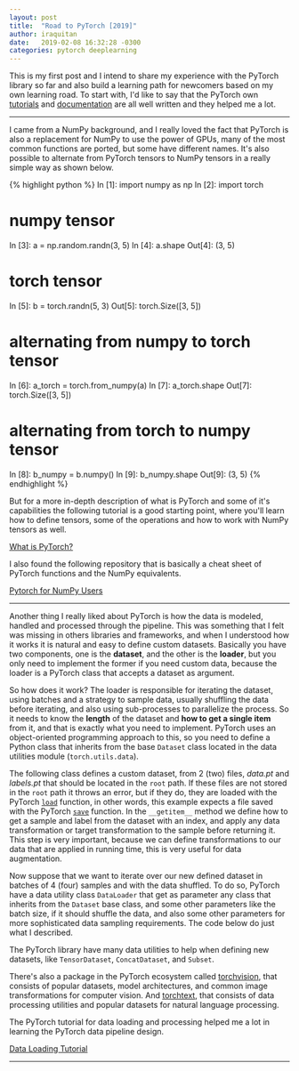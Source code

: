 ```yaml
---
layout: post
title:  "Road to PyTorch [2019]"
author: iraquitan
date:   2019-02-08 16:32:28 -0300
categories: pytorch deeplearning
---
```


This is my first post and I intend to share my experience with the PyTorch library so far and also build a learning path for newcomers based on my own learning road. To start with, I'd like to say that the PyTorch own [tutorials][pytorch-tuts] and [documentation][pytorch-docs] are all well written and they helped me a lot.

---

I came from a NumPy background, and I really loved the fact that PyTorch is also a replacement for NumPy to use the power of GPUs, many of the most common functions are ported, but some have different names. It's also possible to alternate from PyTorch tensors to NumPy tensors in a really simple way as shown below.

{% highlight python %}
In [1]: import numpy as np
In [2]: import torch
# numpy tensor
In [3]: a = np.random.randn(3, 5)
In [4]: a.shape
Out[4]: (3, 5)
# torch tensor
In [5]: b = torch.randn(5, 3)
Out[5]: torch.Size([3, 5])
# alternating from numpy to torch tensor
In [6]:  a_torch = torch.from_numpy(a)
In [7]: a_torch.shape
Out[7]: torch.Size([3, 5])
# alternating from torch to numpy tensor
In [8]: b_numpy = b.numpy()
In [9]: b_numpy.shape
Out[9]: (3, 5)
{% endhighlight %}

But for a more in-depth description of what is PyTorch and some of it's capabilities the following tutorial is a good starting point, where you'll learn how to define tensors, some of the operations and how to work with NumPy tensors as well.

[What is PyTorch?][what-is-pytorch]

I also found the following repository that is basically a cheat sheet of PyTorch functions and the NumPy equivalents.

[Pytorch for NumPy Users][pytorch-for-numpy-users]

---

Another thing I really liked about PyTorch is how the data is modeled, handled and processed through the pipeline. This was something that I felt was missing in others libraries and frameworks, and when I understood how it works it is natural and easy to define custom datasets. Basically you have two components, one is the **dataset**, and the other is the **loader**, but you only need to implement the former if you need custom data, because the loader is a PyTorch class that accepts a dataset as argument.

So how does it work? The loader is responsible for iterating the dataset, using batches and a strategy to sample data, usually shuffling the data before iterating, and also using sub-processes to parallelize the process. So it needs to know the **length** of the dataset and **how to get a single item** from it, and that is exactly what you need to implement. PyTorch uses an object-oriented programming approach to this, so you need to define a Python class that inherits from the base `Dataset` class located in the data utilities module (`torch.utils.data`).

The following class defines a custom dataset, from 2 (two) files, *data.pt* and *labels.pt* that should be located in the `root` path. If these files are not stored in the `root` path it throws an error, but if they do, they are loaded with the PyTorch [`load`](https://pytorch.org/docs/stable/torch.html#torch.load) function, in other words, this example expects a file saved with the PyTorch [`save`](https://pytorch.org/docs/stable/torch.html#torch.save) function. In the `__getitem__` method we define how to get a sample and label from the dataset with an index, and apply any data transformation or target transformation to the sample before returning it. This step is very important, because we can define transformations to our data that are applied in running time, this is very useful for data augmentation.

<script src="https://gist.github.com/iraquitan/552b212ae6b5cf27077edcc94bddc861.js"></script>

Now suppose that we want to iterate over our new defined dataset in batches of 4 (four) samples and with the data shuffled. To do so, PyTorch have a data utility class `DataLoader` that get as parameter any class that inherits from the `Dataset` base class, and some other parameters like the batch size, if it should shuffle the data, and also some other parameters for more sophisticated data sampling requirements. The code below do just what I described.

<script src="https://gist.github.com/iraquitan/342587a2d320b2980dba78a26ffd8076.js"></script>

The PyTorch library have many data utilities to help when defining new datasets, like `TensorDataset`, `ConcatDataset`, and `Subset`.

There's also a package in the PyTorch ecosystem called [torchvision][torchvision-docs], that consists of popular datasets, model architectures, and common image transformations for computer vision. And [torchtext][torchtext-docs], that consists of data processing utilities and popular datasets for natural language processing.

The PyTorch tutorial for data loading and processing helped me a lot in learning the PyTorch data pipeline design.

[Data Loading Tutorial][data-loading-tutorial]

---

[pytorch-tuts]: https://pytorch.org/tutorials/
[pytorch-docs]: https://pytorch.org/docs/stable/index.html
[what-is-pytorch]: https://pytorch.org/tutorials/beginner/blitz/tensor_tutorial.html#sphx-glr-beginner-blitz-tensor-tutorial-py
[pytorch-for-numpy-users]: https://github.com/wkentaro/pytorch-for-numpy-users
[torchvision-docs]: https://pytorch.org/docs/stable/torchvision/index.html
[torchtext-docs]: https://torchtext.readthedocs.io/en/latest/index.html
[data-loading-tutorial]: https://pytorch.org/tutorials/beginner/data_loading_tutorial.html
[pytorch-forums]: https://discuss.pytorch.org/
[fast-ai-docs]: https://docs.fast.ai/
[facebook-visdom]: https://github.com/facebookresearch/visdom